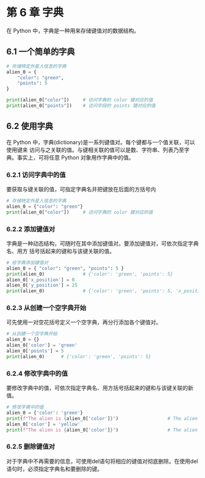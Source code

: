 # 第 6 章 字典

在 Python 中，字典是一种用来存储键值对的数据结构。

## 6.1 一个简单的字典

```python
# 存储特定外星人信息的字典
alien_0 = {
    "color": "green",
    "points": 5
}

print(alien_0["color"])     # 访问字典的 color 键对应的值
print(alien_0["points"])    # 访问字段的 points 键对应的值
```

## 6.2 使用字典

在 Python 中，字典(dictionary)是一系列键值对。每个键都与一个值关联，可以使用键来
访问与之关联的值。与键相关联的值可以是数、字符串、列表乃至字典。事实上，可将任意
Python 对象用作字典中的值。

### 6.2.1 访问字典中的值

要获取与键关联的值，可指定字典名并把键放在后面的方括号内

```python
# 存储特定外星人信息的字典
alien_0 = {"color": "green"}
print(alien_0["color"])     # 访问字典的 color 键对应的值
```

### 6.2.2 添加键值对

字典是一种动态结构，可随时在其中添加键值对。要添加键值对，可依次指定字典名、用方
括号括起来的键和与该键关联的值。

```python
# 给字典添加键值对
alien_0 = { "color": "green", "points": 5 }
print(alien_0)              # {'color': 'green', 'points': 5}
alien_0['x_position'] = 0
alien_0['y_position'] = 25
print(alien_0)              # {'color': 'green', 'points': 5, 'x_position': 0, 'y_position': 25}
```

### 6.2.3 从创建一个空字典开始

可先使用一对空花括号定义一个空字典，再分行添加各个键值对。

```python
# 从创建一个空字典开始
alien_0 = {}
alien_0['color'] = 'green'
alien_0['points'] = 5
print(alien_0)      # {'color': 'green', 'points': 5}
```

### 6.2.4 修改字典中的值

要修改字典中的值，可依次指定字典名、用方括号括起来的键和与该键关联的新值。

```python
# 修改字典中的值
alien_0 = {'color': 'green'}
print(f"The alien is {alien_0['color']}")                  # The alien is green
alien_0['color'] = 'yellow'
print(f"The alien is {alien_0['color']}")                  # The alien is yellow
```

### 6.2.5 删除键值对

对于字典中不再需要的信息，可使用del语句将相应的键值对彻底删除。在使用del语句时，必须指定字典名和要删除的键。

``` python

```
